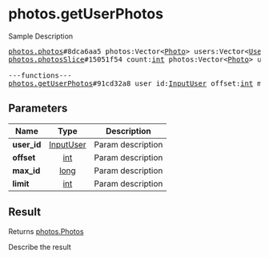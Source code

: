 # photos.getUserPhotos

Sample Description

<pre>
<a href="../constructor/photos.photos">photos.photos</a>#8dca6aa5 photos:Vector&lt;<a href="../type/Photo.md">Photo</a>&gt; users:Vector&lt;<a href="../type/User.md">User</a>&gt; = <a href="../type/photos.Photos.md">photos.Photos</a>;
<a href="../constructor/photos.photosSlice">photos.photosSlice</a>#15051f54 count:<a href="../type/int.md">int</a> photos:Vector&lt;<a href="../type/Photo.md">Photo</a>&gt; users:Vector&lt;<a href="../type/User.md">User</a>&gt; = <a href="../type/photos.Photos.md">photos.Photos</a>;

---functions---
<a href="../method/photos.getUserPhotos.md">photos.getUserPhotos</a>#91cd32a8 user_id:<a href="../type/InputUser.md">InputUser</a> offset:<a href="../type/int.md">int</a> max_id:<a href="../type/long.md">long</a> limit:<a href="../type/int.md">int</a> = <a href="../type/photos.Photos.md">photos.Photos</a>;
</pre>

## Parameters

| Name | Type | Description |
|------|:----:|-------------|
| **user_id** | <a href="../type/InputUser.md">InputUser</a> | Param description |
| **offset** | <a href="../type/int.md">int</a> | Param description |
| **max_id** | <a href="../type/long.md">long</a> | Param description |
| **limit** | <a href="../type/int.md">int</a> | Param description |

## Result

Returns <a href="../type/photos.Photos.md">photos.Photos</a>

Describe the result


